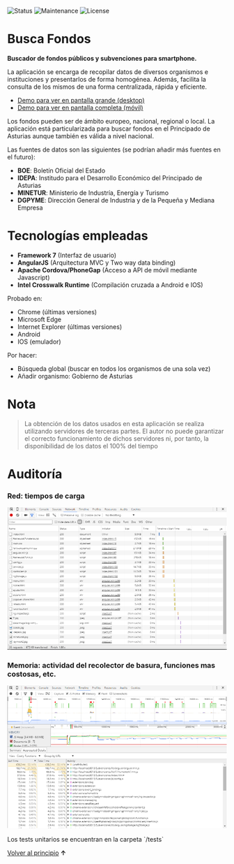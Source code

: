 ![Status](https://img.shields.io/badge/status-ok-green.svg) ![Maintenance](https://img.shields.io/maintenance/yes/2016.svg?maxAge=2592000) ![License](https://img.shields.io/dub/l/vibe-d.svg?maxAge=2592000)



# Busca Fondos

<p><strong>Buscador de fondos públicos y subvenciones para smartphone.</strong></p>

La aplicación se encarga de recopilar datos de diversos organismos e instituciones y presentarlos de forma homogénea. Además, facilita la consulta de los mismos de una forma centralizada, rápida y eficiente. 

<ul>
<li>
<a href="http://mobiletest.me/htc_one_m7/5189093" target="_blank">
Demo para ver en pantalla grande (desktop)</a>
</li>
<li>
<a href="http://yagolopez.github.io/Buscador_Subvenciones/index.html" target="_blank">
Demo para ver en pantalla completa (móvil)</a>
</li>
</ul>


Los fondos pueden ser de ámbito europeo, nacional, regional o local. La aplicación está particularizada para buscar fondos en el Principado de Asturias aunque también es válida a nivel nacional.

Las fuentes de datos son las siguientes (se podrían añadir más fuentes en el futuro):

- **BOE**: Boletín Oficial del Estado
- **IDEPA**: Institudo para el Desarrollo Económico del Principado de Asturias
- **MINETUR**: Ministerio de Industría, Energía y Turismo
- **DGPYME**: Dirección General de Industria y de la Pequeña y Mediana Empresa
<!-- - **BDNS**: Base de Datos Nacional de Subvenciones -->

<h1>Tecnologías empleadas</h1>

- **Framework 7** (Interfaz de usuario)
- **AngularJS** (Arquitectura MVC y Two way data binding)
- **Apache Cordova/PhoneGap** (Acceso a API de móvil mediante Javascript)
- **Intel Crosswalk Runtime** (Compilación cruzada a Android e IOS)

Probado en:

- Chrome (últimas versiones)
- Microsoft Edge
- Internet Explorer (últimas versiones)
- Android
- IOS (emulador)

Por hacer:

- Búsqueda global (buscar en todos los organismos de una sola vez)
- Añadir organismo: Gobierno de Asturias




# Nota

>
>La obtención de los datos usados en esta aplicación se realiza utilizando servidores de terceras partes. El autor no puede garantizar el correcto funcionamiento de dichos servidores ni, por tanto, la disponibilidad de los datos el 100% del tiempo
>



# Auditoría

<h3>Red: tiempos de carga</h3>

![Red](auditoria/network.png "")
<br/>
<h3>Memoria: actividad del recolector de basura, funciones mas costosas, etc.</h3>

![Memoria](auditoria/timeline.png "")



<p>Los tests unitarios se encuentran en la carpeta `/tests`</p>

<p><a href="#">Volver al principio</a> <b>↑</b></p>
